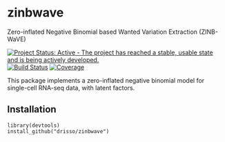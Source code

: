 # zinbwave
Zero-inflated Negative Binomial based Wanted Variation Extraction (ZINB-WaVE)

[![Project Status: Active - The project has reached a stable, usable state and is being actively developed.](http://www.repostatus.org/badges/latest/active.svg)](http://www.repostatus.org/#active)
[![Build Status](https://travis-ci.org/drisso/zinbwave.svg?branch=master)](https://travis-ci.org/drisso/zinbwave)
[![Coverage](https://codecov.io/gh/drisso/zinbwave/branch/master/graph/badge.svg)](https://codecov.io/gh/drisso/zinbwave)

This package implements a zero-inflated negative binomial model for single-cell RNA-seq data, with latent factors.

## Installation

```{r}
library(devtools)
install_github("drisso/zinbwave")
```
